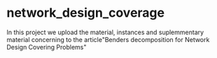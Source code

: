 # network_design_coverage
In this project we upload the material, instances and suplemmentary material concerning to the article"Benders decomposition for Network Design Covering Problems"
